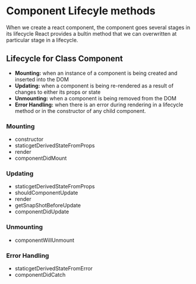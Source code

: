 <div>
<h1>Component Lifecyle methods</h1>
<p>When we create a react component, the component goes several stages in its lifecycle React provides a bultin method that we can overwritten at particular stage in a lifecycle.</p>
</div>
<div>
  <h2>Lifecycle for Class Component</h2>
  <ul>
    <li><strong>Mounting:</strong> when an instance of a component is being created and inserted into the DOM</li>
    <li><strong>Updating:</strong> when a component is being re-rendered as a result of changes to either its props or state</li>
    <li><strong>Unmounting:</strong> when a component is being removed from the DOM</li>
    <li><strong>Error Handling:</strong> when there is an error during rendering in a lifecycle method or in the constructor of any child component.</li>
  </ul>
</div>
<div>
  <div>
    <h3>Mounting</h3>
    <ul>
      <li>constructor</li>
      <li>staticgetDerivedStateFromProps</li>
      <li>render</li>
      <li>componentDidMount</li>
    </ul>
  </div>
  <div>
    <h3>Updating</h3>
    <ul>
      <li>staticgetDerivedStateFromProps</li>
      <li>shouldComponentUpdate</li>
      <li>render</li>
      <li>getSnapShotBeforeUpdate</li>
      <li>componentDidUpdate</li>
    </ul>
  </div>
  <div>
    <h3>Unmounting</h3>
    <ul>
      <li>componentWillUnmount</li>
    </ul>
  </div>
  <div>
    <h3>Error Handling</h3>
    <ul>
      <li>staticgetDerivedStateFromError</li>
      <li>componentDidCatch</li>
    </ul>
  </div>
  
</div>
